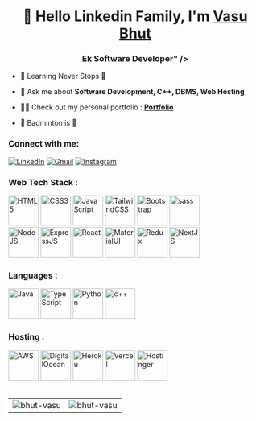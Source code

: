 <h1 align="center">👋 Hello Linkedin Family, I'm <a href="https://www.linkedin.com/in/vasu-bhut-5b726a212" target="_blank"> Vasu Bhut </a></h1>
<h3 align="center"> Ek   Software Developer" /> </h3>

- 🌱 Learning Never Stops 🚀

- 💬 Ask me about **Software Development, C++, DBMS, Web Hosting**

- 👨‍💻 Check out my personal portfolio : **<a href="https://vasubhut.com" target="_blank">Portfolio</a>**

- 🏸 Badminton is 💖


<h3 align="left">Connect with me:</h3>
<div align="left">
  <a href="https://www.linkedin.com/in/vasu-bhut-5b726a212/"><img alt="LinkedIn" src="https://img.icons8.com/?size=48&id=13930&format=png"/></a>
  <a href="mailto:vasubhut157@gmail.com"><img alt="Gmail" src="https://img.icons8.com/?size=48&id=qyRpAggnV0zH&format=png"/></a>
   <a href="https://www.instagram.com/vasubhut"><img alt="Instagram" src="https://img.icons8.com/?size=48&id=Xy10Jcu1L2Su&format=png"/></a>
</div>

<h3 align="left">Web Tech Stack :</h3>
<div align="left">
<img alt="HTML5" src="https://img.icons8.com/?size=256&id=20909&format=png" height="60px"/>
<img alt="CSS3" src="https://img.icons8.com/?size=48&id=21278&format=png" height="60px"/> 
<img alt="JavaScript" src="https://img.icons8.com/color/144/null/javascript--v1.png" height="60px"/> 
<img alt="TailwindCSS" src="https://img.icons8.com/?size=256&id=4PiNHtUJVbLs&format=png" height="60px"/>
<img alt="Bootstrap" src="https://img.icons8.com/?size=48&id=84710&format=png" height="60px"/>
<img alt="sass" src="https://img.icons8.com/?size=80&id=78Fr72VCwbPq&format=png" height="60px"/>
<br>
<img alt="NodeJS" src="https://img.icons8.com/?size=256&id=hsPbhkOH4FMe&format=png" height="60px"/>
<img alt="ExpressJS" src="https://img.icons8.com/?size=48&id=PZQVBAxaueDJ&format=png" height="60px"/>
<img alt="React" src="https://img.icons8.com/?size=80&id=wPohyHO_qO1a&format=png" height="60px"/>
<img alt="MaterialUI" src="https://v4.mui.com/static/logo_raw.svg" height="60px"/>
<img alt="Redux" src="https://img.icons8.com/?size=48&id=jD-fJzVguBmw&format=png" height="60px"/>
<img alt="NextJS" src="https://img.icons8.com/?size=256&id=MWiBjkuHeMVq&format=png" height="60px"/>
</div>

<h3 align="left">Languages :</h3>
<div align="left">
  <img alt="Java" src="https://img.icons8.com/?size=48&id=13679&format=png" height="60px"/>
  <img alt="TypeScript" src="https://img.icons8.com/?size=48&id=uJM6fQYqDaZK&format=png" height="60px"/> 
  <img alt="Python" src="https://img.icons8.com/?size=48&id=13441&format=png" height="60px"/>
  <img alt="c++" src="https://e7.pngegg.com/pngimages/46/626/png-clipart-c-logo-the-c-programming-language-computer-icons-computer-programming-source-code-programming-miscellaneous-template.png" height="60px"/>
</div>



<h3 align="left">Hosting :</h3>
<div align="left">
  <img alt="AWS" src="https://img.icons8.com/?size=48&id=33039&format=png" height="60px"/>
  <img alt="DigitalOcean" src="https://img.icons8.com/?size=50&id=113621&format=png" height="60px"/>
  <img alt="Heroku" src="https://img.icons8.com/?size=48&id=31085&format=png" height="60px"/>
  <img alt="Vercel" src="https://pipedream.com/s.v0/app_XaLh2x/logo/orig" height="60px"/>
  <img alt="Hostinger" src="https://seeklogo.com/images/H/hostinger-logo-6B346B6FBB-seeklogo.com.png" height="60px"/>
</div><br/>

<table>
  <tr>  
    <td><img src="https://github-readme-streak-stats.herokuapp.com/?user=bhut-vasu&theme=dark" alt="bhut-vasu" /></td>
    <td><img src="https://github-readme-stats.vercel.app/api/top-langs?username=bhut-vasu&show_icons=true&theme=dark&locale=en&layout=compact" alt="bhut-vasu" /></td>
</table>

<div align="center">
  </div>
